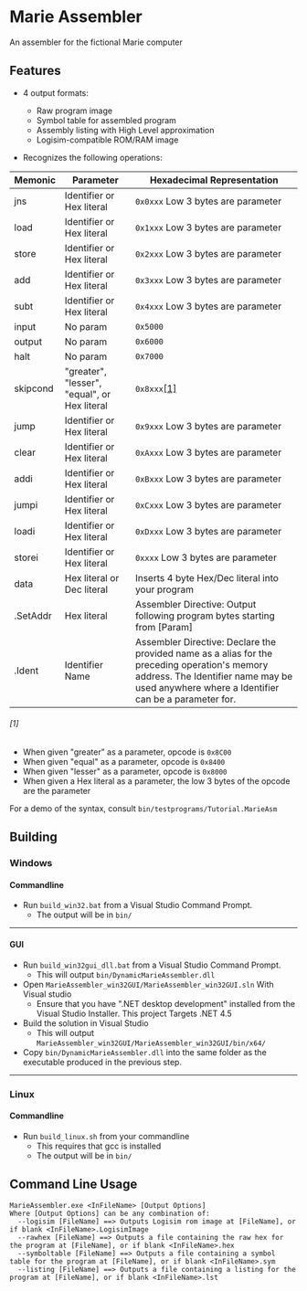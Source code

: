 # Marie Assembler
An assembler for the fictional Marie computer

## Features
* 4 output formats:
   * Raw program image
   * Symbol table for assembled program
   * Assembly listing with High Level approximation
   * Logisim-compatible ROM/RAM image

 * Recognizes the following operations:
 
| Memonic | Parameter | Hexadecimal Representation |
|-|-|-|
| jns | Identifier or Hex literal | `0x0xxx` Low 3 bytes are parameter |
| load | Identifier or Hex literal | `0x1xxx` Low 3 bytes are parameter |
| store | Identifier or Hex literal | `0x2xxx` Low 3 bytes are parameter |
| add | Identifier or Hex literal | `0x3xxx` Low 3 bytes are parameter |
| subt | Identifier or Hex literal | `0x4xxx` Low 3 bytes are parameter |
| input | No param | `0x5000` |
| output | No param | `0x6000` |
| halt | No param | `0x7000` |
| skipcond | "greater", "lesser", "equal", or Hex literal | `0x8xxx`[[1]](#1) |
| jump | Identifier or Hex literal | `0x9xxx` Low 3 bytes are parameter |
| clear | Identifier or Hex literal | `0xAxxx` Low 3 bytes are parameter |
| addi | Identifier or Hex literal | `0xBxxx` Low 3 bytes are parameter |
| jumpi | Identifier or Hex literal | `0xCxxx` Low 3 bytes are parameter |
| loadi | Identifier or Hex literal | `0xDxxx` Low 3 bytes are parameter |
| storei | Identifier or Hex literal | `0xxxx` Low 3 bytes are parameter |
| data | Hex literal or Dec literal | Inserts 4 byte Hex/Dec literal into your program |
| .SetAddr | Hex literal | Assembler Directive: Output following program bytes starting from [Param] |
| .Ident | Identifier Name | Assembler Directive: Declare the provided name as a alias for the preceding operation's memory address. The Identifier name may be used anywhere where a Identifier can be a parameter for. |

###### [1]
 * When given "greater" as a parameter, opcode is `0x8C00`
 * When given "equal" as a parameter, opcode is `0x8400`
 * When given "lesser" as a parameter, opcode is `0x8000`
 * When given a Hex literal as a parameter, the low 3 bytes of the opcode are the parameter

For a demo of the syntax, consult `bin/testprograms/Tutorial.MarieAsm`

## Building
### Windows
#### Commandline
 * Run `build_win32.bat` from a Visual Studio Command Prompt.
   * The output will be in `bin/`

----

#### GUI
 * Run `build_win32gui_dll.bat` from a Visual Studio Command Prompt.
   * This will output `bin/DynamicMarieAssembler.dll`
 * Open `MarieAssembler_win32GUI/MarieAssembler_win32GUI.sln` With Visual studio
   * Ensure that you have ".NET desktop development" installed from the Visual Studio Installer. This project Targets .NET 4.5
 * Build the solution in Visual Studio
   * This will output `MarieAssembler_win32GUI/MarieAssembler_win32GUI/bin/x64/`
 * Copy `bin/DynamicMarieAssembler.dll` into the same folder as the executable produced in the previous step.
 
 -----

### Linux
#### Commandline
 * Run `build_linux.sh` from your commandline
   * This requires that gcc is installed
   * The output will be in `bin/`

## Command Line Usage
```
MarieAssembler.exe <InFileName> [Output Options]
Where [Output Options] can be any combination of:
  --logisim [FileName] ==> Outputs Logisim rom image at [FileName], or if blank <InFileName>.LogisimImage
  --rawhex [FileName] ==> Outputs a file containing the raw hex for the program at [FileName], or if blank <InFileName>.hex
  --symboltable [FileName] ==> Outputs a file containing a symbol table for the program at [FileName], or if blank <InFileName>.sym
  --listing [FileName] ==> Outputs a file containing a listing for the program at [FileName], or if blank <InFileName>.lst
```
